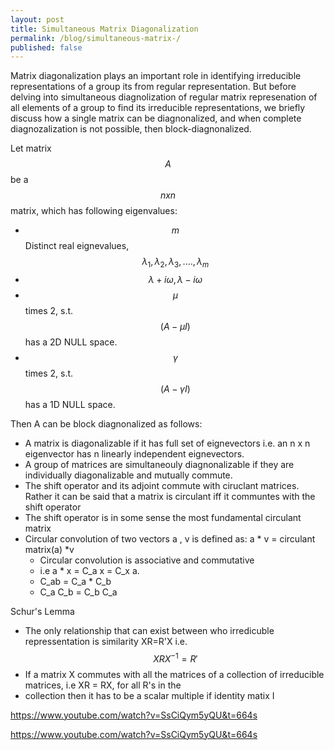 ```yaml
---
layout: post
title: Simultaneous Matrix Diagonalization
permalink: /blog/simultaneous-matrix-/
published: false
---
```


Matrix diagonalization plays an important role in identifying irreducible representations of a group its from regular representation. But before delving into simultaneous diagnolization of regular matrix represenation of all elements of a group to find its irreducible representations, we briefly discuss how a single matrix can be diagnonalized, and when complete diagnozalization is not possible, then block-diagnonalized.
  
Let  matrix $$A$$ be a $$n x n$$ matrix, which has following eigenvalues:  
-  $$m$$ Distinct real eignevalues, $$\lambda_1, \lambda_2, \lambda_3, .... , \lambda_m$$  
-  $$\lambda + i\omega, \lambda - i\omega$$  
-  $$\mu$$ times 2, s.t. $$(A- \mu I)$$ has a 2D NULL space.  
-  $$\gamma$$ times 2, s.t. $$(A- \gamma I)$$ has a 1D NULL space.

Then A can be block diagnonalized as follows:  




 


- A matrix is diagonalizable if it has full set of eignevectors i.e. an n x n eigenvector has n linearly independent eignevectors.
- A group of matrices are simultaneouly diagnonalizable if they are individually diagonalizable and mutually commute.
- The shift operator and its adjoint commute with ciruclant matrices. Rather it can be said that a matrix is circulant iff it communtes with the shift operator
- The shift operator is in some sense the most fundamental circulant matrix
- Circular convolution of two vectors a , v is defined as:
  a * v = circulant matrix(a) *v
  -  Circular convolution is associative and commutative
  -  i.e a * x = C_a  x = C_x a.
  -  C_ab =  C_a * C_b
  -  C_a C_b = C_b C_a

Schur's Lemma
- The only relationship that can exist between who irredicuble repressentation is similarity
  XR=R'X i.e. $$XRX^{-1} = R'$$  
- If a matrix X commutes with all the matrices of a collection of irreducible matrices, i.e XR = RX, for all R's in the
-  collection then it has to be a scalar multiple if identity matix I


https://www.youtube.com/watch?v=SsCiQym5yQU&t=664s

https://www.youtube.com/watch?v=SsCiQym5yQU&t=664s

